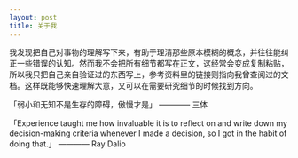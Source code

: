 ```yaml
---
layout: post
title: 关于我
---
```


我发现把自己对事物的理解写下来，有助于理清那些原本模糊的概念，并往往能纠正一些错误的认知。然而我不会把所有细节都写在正文，这经常会变成复制粘贴，所以我只把自己亲自验证过的东西写上，参考资料里的链接则指向我曾查阅过的文档。这样既能够快速理解大意，又可以在需要研究细节的时候找到方向。

「弱小和无知不是生存的障碍，傲慢才是」 ———— 三体

「Experience taught me how invaluable it is to reflect on and write down my decision-making criteria whenever I made a decision, so I got in the habit of doing that.」 ———— Ray Dalio
